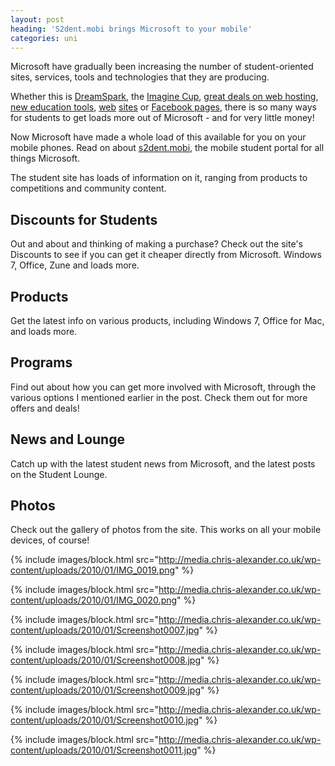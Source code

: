 ```yaml
---
layout: post
heading: 'S2dent.mobi brings Microsoft to your mobile'
categories: uni
---
```


Microsoft have gradually been increasing the number of student-oriented sites, services, tools and technologies that they are producing.

Whether this is [DreamSpark](http://dreamspark.com), the [Imagine Cup](http://bit.ly/ICRMSP08), [great deals on web hosting](http://www.chris-alexander.co.uk/2305), [new education tools](http://www.chris-alexander.co.uk/2163), [web](http://www.microsoft.com/student/en/us/default.aspx) [sites](http://www.msstudentlounge.com/) or [Facebook pages](http://www.facebook.com/microsoftstudent), there is so many ways for students to get loads more out of Microsoft - and for very little money!

Now Microsoft have made a whole load of this available for you on your mobile phones. Read on about [s2dent.mobi](http://s2dent.mobi), the mobile student portal for all things Microsoft.

The student site has loads of information on it, ranging from products to competitions and community content.

## Discounts for Students

Out and about and thinking of making a purchase? Check out the site's Discounts to see if you can get it cheaper directly from Microsoft. Windows 7, Office, Zune and loads more.

## Products

Get the latest info on various products, including Windows 7, Office for Mac, and loads more.

## Programs

Find out about how you can get more involved with Microsoft, through the various options I mentioned earlier in the post. Check them out for more offers and deals!

## News and Lounge

Catch up with the latest student news from Microsoft, and the latest posts on the Student Lounge.

## Photos

Check out the gallery of photos from the site. This works on all your mobile devices, of course!

{% include images/block.html src="http://media.chris-alexander.co.uk/wp-content/uploads/2010/01/IMG_0019.png" %}

{% include images/block.html src="http://media.chris-alexander.co.uk/wp-content/uploads/2010/01/IMG_0020.png" %}

{% include images/block.html src="http://media.chris-alexander.co.uk/wp-content/uploads/2010/01/Screenshot0007.jpg" %}

{% include images/block.html src="http://media.chris-alexander.co.uk/wp-content/uploads/2010/01/Screenshot0008.jpg" %}

{% include images/block.html src="http://media.chris-alexander.co.uk/wp-content/uploads/2010/01/Screenshot0009.jpg" %}

{% include images/block.html src="http://media.chris-alexander.co.uk/wp-content/uploads/2010/01/Screenshot0010.jpg" %}

{% include images/block.html src="http://media.chris-alexander.co.uk/wp-content/uploads/2010/01/Screenshot0011.jpg" %}